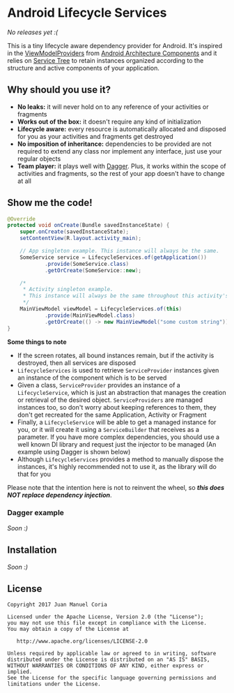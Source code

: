 # Android Lifecycle Services

_No releases yet :(_

This is a tiny lifecycle aware dependency provider for Android. It's inspired in the [ViewModelProviders](https://developer.android.com/reference/android/arch/lifecycle/ViewModelProviders.html) from [Android Architecture Components](https://developer.android.com/topic/libraries/architecture/index.html) and it relies on [Service Tree](https://github.com/Zhuinden/service-tree) to retain instances organized according to the structure and active components of your application.

## Why should you use it?

- **No leaks:** it will never hold on to any reference of your activities or fragments
- **Works out of the box:** it doesn't require any kind of initialization
- **Lifecycle aware:** every resource is automatically allocated and disposed for you as your activities and fragments get destroyed
- **No imposition of inheritance:** dependencies to be provided are not required to extend any class nor implement any interface, just use your regular objects
- **Team player:** it plays well with [Dagger](https://github.com/google/dagger). Plus, it works within the scope of activities and fragments, so the rest of your app doesn't have to change at all

## Show me the code!

```java
@Override
protected void onCreate(Bundle savedInstanceState) {
    super.onCreate(savedInstanceState);
    setContentView(R.layout.activity_main);

    // App singleton example. This instance will always be the same.
    SomeService service = LifecycleServices.of(getApplication())
            .provide(SomeService.class)
            .getOrCreate(SomeService::new);

    /*
     * Activity singleton example.
     * This instance will always be the same throughout this activity's lifecycle
     */
    MainViewModel viewModel = LifecycleServices.of(this)
            .provide(MainViewModel.class)
            .getOrCreate(() -> new MainViewModel("some custom string"));
}
```

**Some things to note**

- If the screen rotates, all bound instances remain, but if the activity is destroyed, then all services are disposed
- `LifecycleServices` is used to retrieve `ServiceProvider` instances given an instance of the component which is to be served
- Given a class, `ServiceProvider` provides an instance of a `LifecycleService`, which is just an abstraction that manages the creation or retrieval of the desired object. `ServiceProviders` are managed instances too, so don't worry about keeping references to them, they don't get recreated for the same Application, Activity or Fragment
- Finally, a `LifecycleService` will be able to get a managed instance for you, or it will create it using a `ServiceBuilder` that receives as a parameter. If you have more complex dependencies, you should use a well known DI library and request just the injector to be managed (An example using Dagger is shown below)
- Although `LifecycleServices` provides a method to manually dispose the instances, it's highly recommended not to use it, as the library will do that for you

Please note that the intention here is not to reinvent the wheel, so ***this does NOT replace dependency injection***.

### Dagger example

_Soon :)_

## Installation

_Soon :)_

## License

```
Copyright 2017 Juan Manuel Coria

Licensed under the Apache License, Version 2.0 (the "License");
you may not use this file except in compliance with the License.
You may obtain a copy of the License at

   http://www.apache.org/licenses/LICENSE-2.0

Unless required by applicable law or agreed to in writing, software
distributed under the License is distributed on an "AS IS" BASIS,
WITHOUT WARRANTIES OR CONDITIONS OF ANY KIND, either express or implied.
See the License for the specific language governing permissions and
limitations under the License.
```

